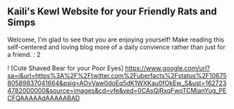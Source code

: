 ## Kaili's Kewl Website for your Friendly Rats and Simps

Welcome, I'm glad to see that you are enjoying yourself! Make reading this self-centered and loving blog more of a daily convience rather than just for a friend. : 2

! [Cute Shaved Bear for your Poor Eyes] https://www.google.com/url?sa=i&url=https%3A%2F%2Ftwitter.com%2Fuberfacts%2Fstatus%2F1067580589837041664&psig=AOvVaw0doEq5dK1WXKau0fOkEw_S&ust=1627234782000000&source=images&cd=vfe&ved=0CAsQjRxqFwoTCMjanYug_PECFQAAAAAdAAAAABAD

